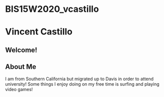 # BIS15W2020_vcastillo
# Vincent Castillo
## Welcome!

## About Me
I am from Southern California but migrated up to Davis in order to attend university! Some things I enjoy doing on my free time is surfing and playing video games!
